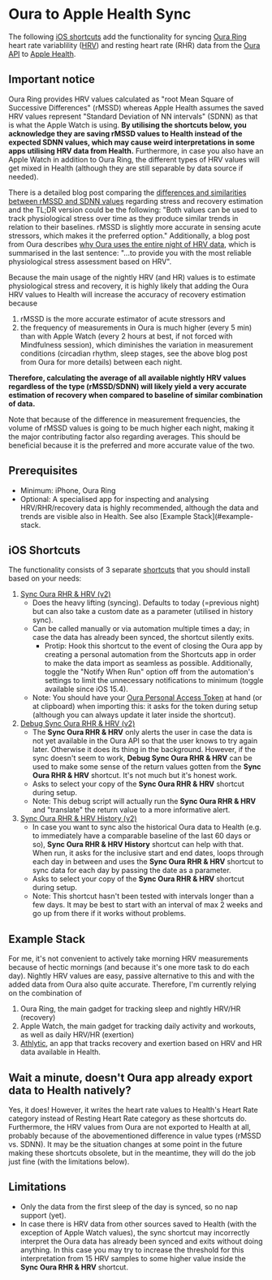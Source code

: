# Oura to Apple Health Sync
The following [iOS shortcuts](#ios-shortcuts) add the functionality for syncing [Oura Ring](https://ouraring.com/) heart rate variablility ([HRV](https://en.wikipedia.org/wiki/Heart_rate_variability)) and resting heart rate (RHR) data from the [Oura API](https://cloud.ouraring.com/docs/) to [Apple Health](https://www.apple.com/ios/health/). 

## Important notice
Oura Ring provides HRV values calculated as "root Mean Square of Successive Differences" (rMSSD) whereas Apple Health assumes the saved HRV values represent "Standard Deviation of NN intervals" (SDNN) as that is what the Apple Watch is using. **By utilising the shortcuts below, you acknowledge they are saving rMSSD values to Health instead of the expected SDNN values, which may cause weird interpretations in some apps utilising HRV data from Health.** Furthermore, in case you also have an Apple Watch in addition to Oura Ring, the different types of HRV values will get mixed in Health (although they are still separable by data source if needed).

There is a detailed blog post comparing the [differences and similarities between rMSSD and SDNN values](https://www.hrv4training.com/blog/heart-rate-variability-hrv-features-can-we-use-sdnn-instead-of-rMSSD-a-data-driven-perspective-on-short-term-variability-analysis) regarding stress and recovery estimation and the TL;DR version could be the following: "Both values can be used to track physiological stress over time as they produce similar trends in relation to their baselines. rMSSD is slightly more accurate in sensing acute stressors, which makes it the preferred option." Additionally, a blog post from Oura describes [why Oura uses the entire night of HRV data](https://ouraring.com/blog/hrv-data/), which is summarised in the last sentence: "...to provide you with the most reliable physiological stress assessment based on HRV".

Because the main usage of the nightly HRV (and HR) values is to estimate physiological stress and recovery, it is highly likely that adding the Oura HRV values to Health will increase the accuracy of recovery estimation because 
1. rMSSD is the more accurate estimator of acute stressors and 
2. the frequency of measurements in Oura is much higher (every 5 min) than with Apple Watch (every 2 hours at best, if not forced with Mindfulness session), which diminishes the variation in measurement conditions (circadian rhythm, sleep stages, see the above blog post from Oura for more details) between each night.

**Therefore, calculating the average of all available nightly HRV values regardless of the type (rMSSD/SDNN) will likely yield a very accurate estimation of recovery when compared to baseline of similar combination of data.**

Note that because of the difference in measurement frequencies, the volume of rMSSD values is going to be much higher each night, making it the major contributing factor also regarding averages. This should be beneficial because it is the preferred and more accurate value of the two.

## Prerequisites
* Minimum: iPhone, Oura Ring
* Optional: A specialised app for inspecting and analysing HRV/RHR/recovery data is highly recommended, although the data and trends are visible also in Health. See also [Example Stack](#example-stack.

## iOS Shortcuts
The functionality consists of 3 separate [shortcuts](https://support.apple.com/guide/shortcuts/welcome/ios) that you should install based on your needs:

1. [Sync Oura RHR & HRV (v2)](https://www.icloud.com/shortcuts/cd4567465a154b75a23f0bc0de9ce9e4)
    * Does the heavy lifting (syncing). Defaults to today (=previous night) but can also take a custom date as a parameter (utilised in history sync).
    * Can be called manually or via automation multiple times a day; in case the data has already been synced, the shortcut silently exits.
        * Protip: Hook this shortcut to the event of closing the Oura app by creating a personal automation from the Shortcuts app in order to make the data import as seamless as possible. Additionally, toggle the "Notify When Run" option off from the automation's settings to limit the unnecessary notifications to minimum (toggle available since iOS 15.4).
    * Note: You should have your [Oura Personal Access Token](https://cloud.ouraring.com/personal-access-tokens) at hand (or at clipboard) when importing this: it asks for the token during setup (although you can always update it later inside the shortcut).
2. [Debug Sync Oura RHR & HRV (v2)](https://www.icloud.com/shortcuts/d94f3b90c0cf4b0e91973548705acf1e)
    * The **Sync Oura RHR & HRV** only alerts the user in case the data is not yet available in the Oura API so that the user knows to try again later. Otherwise it does its thing in the background. However, if the sync doesn't seem to work, **Debug Sync Oura RHR & HRV** can be used to make some sense of the return values gotten from the **Sync Oura RHR & HRV** shortcut. It's not much but it's honest work.
    * Asks to select your copy of the **Sync Oura RHR & HRV** shortcut during setup.
    * Note: This debug script will actually run the **Sync Oura RHR & HRV** and "translate" the return value to a more informative alert.
3. [Sync Oura RHR & HRV History (v2)](https://www.icloud.com/shortcuts/b1962f63b0f74cce98bdc45bbf50854e)
    * In case you want to sync also the historical Oura data to Health (e.g. to immediately have a comparable baseline of the last 60 days or so), **Sync Oura RHR & HRV History** shortcut can help with that. When run, it asks for the inclusive start and end dates, loops through each day in between and uses the **Sync Oura RHR & HRV** shortcut to sync data for each day by passing the date as a parameter.
    * Asks to select your copy of the **Sync Oura RHR & HRV** shortcut during setup.
    * Note: This shortcut hasn't been tested with intervals longer than a few days. It may be best to start with an interval of max 2 weeks and go up from there if it works without problems.

## Example Stack
For me, it's not convenient to actively take morning HRV measurements because of hectic mornings (and because it's one more task to do each day). Nightly HRV values are easy, passive alternative to this and with the added data from Oura also quite accurate. Therefore, I'm currently relying on the combination of

1. Oura Ring, the main gadget for tracking sleep and nightly HRV/HR (recovery)
2. Apple Watch, the main gadget for tracking daily activity and workouts, as well as daily HRV/HR (exertion)
3. [Athlytic](https://athlytic.github.io/athlyticapp/), an app that tracks recovery and exertion based on HRV and HR data available in Health.

## Wait a minute, doesn't Oura app already export data to Health natively?
Yes, it does! However, it writes the heart rate values to Health's Heart Rate category instead of Resting Heart Rate category as these shortcuts do. Furthermore, the HRV values from Oura are not exported to Health at all, probably because of the abovementioned difference in value types (rMSSD vs. SDNN). It may be the situation changes at some point in the future making these shortcuts obsolete, but in the meantime, they will do the job just fine (with the limitations below).

## Limitations
* Only the data from the first sleep of the day is synced, so no nap support (yet).
* In case there is HRV data from other sources saved to Health (with the exception of Apple Watch values), the sync shortcut may incorrectly interpret the Oura data has already been synced and exits without doing anything. In this case you may try to increase the threshold for this interpretation from 15 HRV samples to some higher value inside the **Sync Oura RHR & HRV** shortcut.